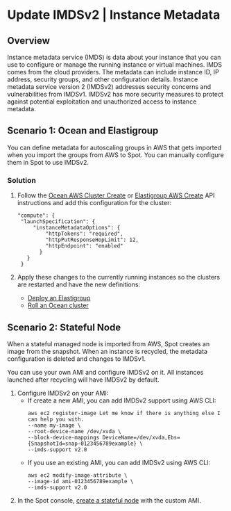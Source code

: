 <meta name="robots" content="noindex">

# Update IMDSv2 | Instance Metadata

## Overview

Instance metadata service (IMDS) is data about your instance that you can use to configure or manage the running instance or virtual machines. IMDS comes from the cloud providers. The metadata can include instance ID, IP address, security groups, and other configuration details.
Instance metadata service version 2 (IMDSv2) addresses security concerns and vulnerabilities from IMDSv1. IMDSv2 has more security measures to protect against potential exploitation and unauthorized access to instance metadata.

## Scenario 1: Ocean and Elastigroup

You can define metadata for autoscaling groups in AWS that gets imported when you import the groups from AWS to Spot. You can manually configure them in Spot to use IMDSv2.

### Solution

1. Follow the [Ocean AWS Cluster Create](https://docs.spot.io/api/#tag/Ocean-AWS/operation/OceanAWSClusterCreate) or [Elastigroup AWS Create](https://docs.spot.io/api/#tag/Elastigroup-AWS/operation/elastigroupAwsCreate) API instructions and add this configuration for the cluster:

   ```
   "compute": {
    "launchSpecification": {
        "instanceMetadataOptions": {
            "httpTokens": "required",
            "httpPutResponseHopLimit": 12,
            "httpEndpoint": "enabled"
          }
      }
    }
   ```

2. Apply these changes to the currently running instances so the clusters are restarted and have the new definitions:
   - [Deploy an Elastigroup](https://docs.spot.io/elastigroup/tutorials/elastigroup-actions-menu/deploy-or-roll-elastigroup?id=deploy-an-elastigroup)
   - [Roll an Ocean cluster](https://docs.spot.io/ocean/features/roll-gen)

## Scenario 2: Stateful Node

When a stateful managed node is imported from AWS, Spot creates an image from the snapshot. When an instance is recycled, the metadata configuration is deleted and changes to IMDSv1.

You can use your own AMI and configure IMDSv2 on it. All instances launched after recycling will have IMDSv2 by default.

1. Configure IMDSv2 on your AMI:
   - If create a new AMI, you can add IMDSv2 support using AWS CLI:
     ```
     aws ec2 register-image Let me know if there is anything else I can help you with.
     --name my-image \
     --root-device-name /dev/xvda \
     --block-device-mappings DeviceName=/dev/xvda,Ebs={SnapshotId=snap-0123456789example} \
     --imds-support v2.0
     ```
   - If you use an existing AMI, you can add IMDSv2 using AWS CLI:
     ```
     aws ec2 modify-image-attribute \
     --image-id ami-0123456789example \
     --imds-support v2.0
     ```
2. In the Spot console, [create a stateful node](https://docs.spot.io/managed-instance/getting-started/create-a-new-managed-instance) with the custom AMI.

